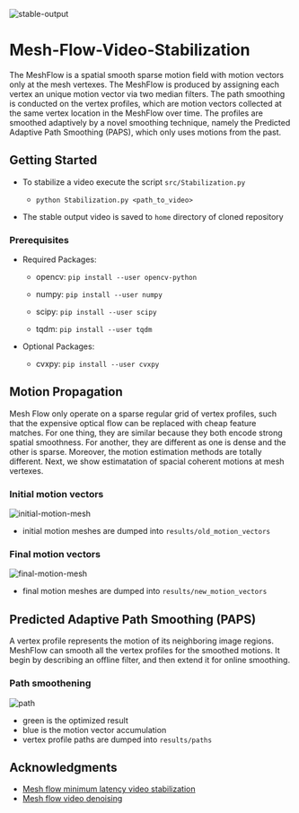 ![stable-output](https://github.com/sudheerachary/Mesh-Flow-Video-Stabilization/blob/master/results/sample.gif)

# Mesh-Flow-Video-Stabilization

The MeshFlow is a spatial smooth sparse motion field with motion vectors only at the mesh vertexes. The MeshFlow is produced by assigning each vertex an unique motion vector via two median filters. The path smoothing is conducted on the vertex profiles, which are motion vectors collected at the same vertex location in the MeshFlow over time. The profiles are smoothed adaptively by a novel smoothing technique, namely the Predicted Adaptive Path Smoothing (PAPS), which only uses motions from the past.

## Getting Started

  - To stabilize a video execute the script `src/Stabilization.py`
  
    - ```
      python Stabilization.py <path_to_video>
      ```
  - The stable output video is saved to `home` directory of cloned repository

### Prerequisites

  - Required Packages:
  
    - opencv:  `pip install --user opencv-python`
  
    - numpy:  `pip install --user numpy`
    
    - scipy: `pip install --user scipy`
    
    - tqdm: `pip install --user tqdm`
  
  - Optional Packages:
    
    - cvxpy: `pip install --user cvxpy`

## Motion Propagation

Mesh Flow only operate on a sparse regular grid of vertex profiles, such that the expensive optical flow can be replaced with cheap feature matches. For one thing, they are similar because they both encode strong spatial smoothness. For another, they are different as one is dense and the other is sparse. Moreover, the motion estimation methods are totally different. Next, we show estimatation of spacial coherent motions at mesh vertexes.

### Initial motion vectors

![initial-motion-mesh](https://github.com/sudheerachary/Mesh-Flow-Video-Stabilization/blob/master/results/old_motion_vectors/148.jpg)

  - initial motion meshes are dumped into `results/old_motion_vectors`

### Final motion vectors

![final-motion-mesh](https://github.com/sudheerachary/Mesh-Flow-Video-Stabilization/blob/master/results/new_motion_vectors/148.jpg)
  
  - final motion meshes are dumped into `results/new_motion_vectors`

## Predicted Adaptive Path Smoothing (PAPS)

A vertex profile represents the motion of its neighboring image regions. MeshFlow can smooth all the vertex profiles for the smoothed motions. It begin by describing an offline filter, and then extend it for online smoothing.

### Path smoothening

![path](https://github.com/sudheerachary/Mesh-Flow-Video-Stabilization/blob/master/results/paths/0_30.png)

  - green is the optimized result
  - blue is the motion vector accumulation
  - vertex profile paths are dumped into `results/paths`

## Acknowledgments

* [Mesh flow minimum latency video stabilization](http://www.liushuaicheng.org/eccv2016/meshflow.pdf)
* [Mesh flow video denoising](https://github.com/AlbusPeter/MeshFlow_Video_Denoising)
